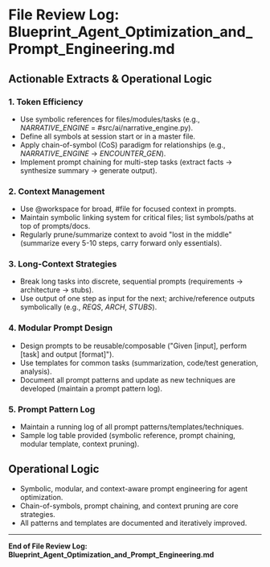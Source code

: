 # File Review Log: Blueprint_Agent_Optimization_and_Prompt_Engineering.md

## Actionable Extracts & Operational Logic

### 1. Token Efficiency
- Use symbolic references for files/modules/tasks (e.g., _NARRATIVE_ENGINE_ = #src/ai/narrative_engine.py).
- Define all symbols at session start or in a master file.
- Apply chain-of-symbol (CoS) paradigm for relationships (e.g., _NARRATIVE_ENGINE_ -> _ENCOUNTER_GEN_).
- Implement prompt chaining for multi-step tasks (extract facts → synthesize summary → generate output).

### 2. Context Management
- Use @workspace for broad, #file for focused context in prompts.
- Maintain symbolic linking system for critical files; list symbols/paths at top of prompts/docs.
- Regularly prune/summarize context to avoid "lost in the middle" (summarize every 5-10 steps, carry forward only essentials).

### 3. Long-Context Strategies
- Break long tasks into discrete, sequential prompts (requirements → architecture → stubs).
- Use output of one step as input for the next; archive/reference outputs symbolically (e.g., _REQS_, _ARCH_, _STUBS_).

### 4. Modular Prompt Design
- Design prompts to be reusable/composable ("Given [input], perform [task] and output [format]").
- Use templates for common tasks (summarization, code/test generation, analysis).
- Document all prompt patterns and update as new techniques are developed (maintain a prompt pattern log).

### 5. Prompt Pattern Log
- Maintain a running log of all prompt patterns/templates/techniques.
- Sample log table provided (symbolic reference, prompt chaining, modular template, context pruning).

## Operational Logic
- Symbolic, modular, and context-aware prompt engineering for agent optimization.
- Chain-of-symbols, prompt chaining, and context pruning are core strategies.
- All patterns and templates are documented and iteratively improved.

---

**End of File Review Log: Blueprint_Agent_Optimization_and_Prompt_Engineering.md**
